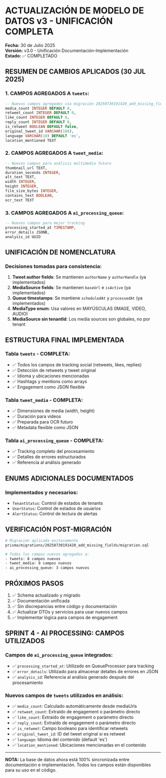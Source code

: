# ACTUALIZACIÓN DE MODELO DE DATOS v3 - UNIFICACIÓN COMPLETA
**Fecha:** 30 de Julio 2025  
**Versión:** v3.0 - Unificación Documentación-Implementación  
**Estado:** ✅ COMPLETADO

## RESUMEN DE CAMBIOS APLICADOS (30 JUL 2025)

### **1. CAMPOS AGREGADOS A `tweets`:**
```sql
-- Nuevos campos agregados vía migración 20250730191420_add_missing_fields
media_count INTEGER DEFAULT 0,
retweet_count INTEGER DEFAULT 0,
like_count INTEGER DEFAULT 0,
reply_count INTEGER DEFAULT 0,
is_retweet BOOLEAN DEFAULT false,
original_tweet_id VARCHAR(100),
language VARCHAR(10) DEFAULT 'es',
location_mentioned TEXT
```

### **2. CAMPOS AGREGADOS A `tweet_media`:**
```sql
-- Nuevos campos para análisis multimedia futuro
thumbnail_url TEXT,
duration_seconds INTEGER,
alt_text TEXT,
width INTEGER,
height INTEGER,
file_size_bytes INTEGER,
contains_text BOOLEAN,
ocr_text TEXT
```

### **3. CAMPOS AGREGADOS A `ai_processing_queue`:**
```sql
-- Nuevos campos para mejor tracking
processing_started_at TIMESTAMP,
error_details JSONB,
analysis_id UUID
```

## UNIFICACIÓN DE NOMENCLATURA

### **Decisiones tomadas para consistencia:**

1. **Tweet author fields**: Se mantienen `authorName` y `authorHandle` (ya implementados)
2. **MediaSource fields**: Se mantienen `baseUrl` e `isActive` (ya implementados)
3. **Queue timestamps**: Se mantiene `scheduledAt` y `processedAt` (ya implementados)
4. **MediaType enum**: Usa valores en MAYÚSCULAS (IMAGE, VIDEO, AUDIO)
5. **MediaSource sin tenantId**: Los media sources son globales, no por tenant

## ESTRUCTURA FINAL IMPLEMENTADA

### **Tabla `tweets` - COMPLETA:**
- ✅ Todos los campos de tracking social (retweets, likes, replies)
- ✅ Detección de retweets y tweet original
- ✅ Idioma y ubicaciones mencionadas
- ✅ Hashtags y mentions como arrays
- ✅ Engagement como JSON flexible

### **Tabla `tweet_media` - COMPLETA:**
- ✅ Dimensiones de media (width, height)
- ✅ Duración para videos
- ✅ Preparada para OCR futuro
- ✅ Metadata flexible como JSON

### **Tabla `ai_processing_queue` - COMPLETA:**
- ✅ Tracking completo del procesamiento
- ✅ Detalles de errores estructurados
- ✅ Referencia al análisis generado

## ENUMS ADICIONALES DOCUMENTADOS

### **Implementados y necesarios:**
- `TenantStatus`: Control de estados de tenants
- `UserStatus`: Control de estados de usuarios  
- `AlertStatus`: Control de lectura de alertas

## VERIFICACIÓN POST-MIGRACIÓN

```bash
# Migración aplicada exitosamente
prisma/migrations/20250730191420_add_missing_fields/migration.sql

# Todos los campos nuevos agregados a:
- tweets: 8 campos nuevos
- tweet_media: 8 campos nuevos
- ai_processing_queue: 3 campos nuevos
```

## PRÓXIMOS PASOS

1. ✅ Schema actualizado y migrado
2. ✅ Documentación unificada
3. ✅ Sin discrepancias entre código y documentación
4. ✅ Actualizar DTOs y servicios para usar nuevos campos
5. ✅ Implementar lógica para campos de engagement

## SPRINT 4 - AI PROCESSING: CAMPOS UTILIZADOS

### **Campos de `ai_processing_queue` integrados:**
- ✅ `processing_started_at`: Utilizado en QueueProcessor para tracking
- ✅ `error_details`: Utilizado para almacenar detalles de errores en JSON
- ✅ `analysis_id`: Referencia al análisis generado después del procesamiento

### **Nuevos campos de `tweets` utilizados en análisis:**
- ✅ `media_count`: Calculado automáticamente desde mediaUrls
- ✅ `retweet_count`: Extraído de engagement o parámetro directo
- ✅ `like_count`: Extraído de engagement o parámetro directo
- ✅ `reply_count`: Extraído de engagement o parámetro directo
- ✅ `is_retweet`: Campo booleano para identificar retweets
- ✅ `original_tweet_id`: ID del tweet original si es retweet
- ✅ `language`: Idioma del contenido (default 'es')
- ✅ `location_mentioned`: Ubicaciones mencionadas en el contenido

---

**NOTA:** La base de datos ahora está 100% sincronizada entre documentación e implementación. Todos los campos están disponibles para su uso en el código.